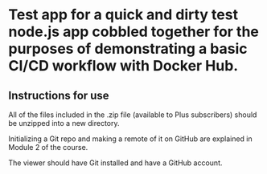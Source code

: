 # Test app for a quick and dirty test node.js app cobbled together for the purposes of demonstrating a basic CI/CD workflow with Docker Hub.

## Instructions for use

All of the files included in the .zip file (available to Plus subscribers) should be unzipped into a new directory.

Initializing a Git repo and making a remote of it on GitHub are explained in Module 2 of the course.

The viewer should have Git installed and have a GitHub account.
